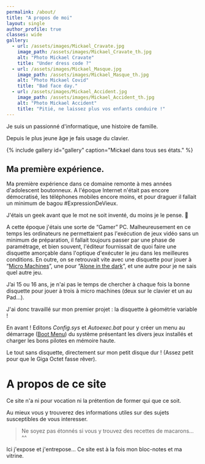 ```yaml
---
permalink: /about/
title: "A propos de moi"
layout: single
author_profile: true
classes: wide
gallery:
  - url: /assets/images/Mickael_Cravate.jpg
    image_path: /assets/images/Mickael_Cravate_th.jpg
    alt: "Photo Mickael Cravate"
    title: "Under dress code ?"
  - url: /assets/images/Mickael_Masque.jpg
    image_path: /assets/images/Mickael_Masque_th.jpg
    alt: "Photo Mickael Covid"
    title: "Bad face day."
  - url: /assets/images/Mickael_Accident.jpg
    image_path: /assets/images/Mickael_Accident_th.jpg
    alt: "Photo Mickael Accident"
    title: "Pitié, ne laissez plus vos enfants conduire !"
---
```


Je suis un passionné d'informatique, une histoire de famille.

Depuis le plus jeune âge je fais usage du clavier.

{% include gallery id="gallery" caption="Mickael dans tous ses états." %}


## Ma première expérience.
Ma première expérience dans ce domaine remonte à mes années d'adolescent boutonneux.
A l'époque Internet n'était pas encore démocratisé, les téléphones mobiles encore moins, et pour draguer il fallait un minimum de bagou #ExpressionDeVieux.

J'étais un geek avant que le mot ne soit inventé, du moins je le pense. 🤔

A cette époque j'étais une sorte de “Gamer” PC. Malheureusement en ce temps les ordinateurs ne permettaient pas l'exécution de jeux vidéo sans un minimum de préparation, il fallait toujours passer par une phase de paramétrage, et bien souvent, l'éditeur fournissait de quoi faire une disquette amorçable dans l'optique d'exécuter le jeu dans les meilleures conditions.
En outre, on se retrouvait vite avec une disquette pour jouer à “[Micro Machines]”, une pour “[Alone in the dark]”, et une autre pour je ne sais quel autre jeu.

J’ai 15 ou 16 ans, je n'ai pas le temps de chercher à chaque fois la bonne disquette pour jouer à trois à micro machines (deux sur le clavier et un au Pad...).

J'ai donc travaillé sur mon premier projet : la disquette à géométrie variable !

En avant ! Editons _Config.sys_ et _Autoexec.bat_ pour y créer un menu au démarrage ([Boot Menu]) du système présentant les divers jeux installés et charger les bons pilotes en mémoire haute.

Le tout sans disquette, directement sur mon petit disque dur ! (Assez petit pour que le Giga Octet fasse rêver).

[Micro Machines]: <https://www.abandonware-france.org/ltf_abandon/ltf_jeu.php?id=635>
[Alone in the dark]: <https://www.abandonware-france.org/ltf_abandon/ltf_jeu.php?id=735>
[Boot Menu]: <http://smallvoid.com/article/dos-multiple-configurations.html>

# A propos de ce site

Ce site n'a ni pour vocation ni la prétention de former qui que ce soit.

Au mieux vous y trouverez des informations utiles sur des sujets susceptibles de vous interesser.

> Ne soyez pas étonnés si vous y trouvez des recettes de macarons... ^^

Ici j'expose et j'entrepose... Ce site est à la fois mon bloc-notes et ma vitrine.
